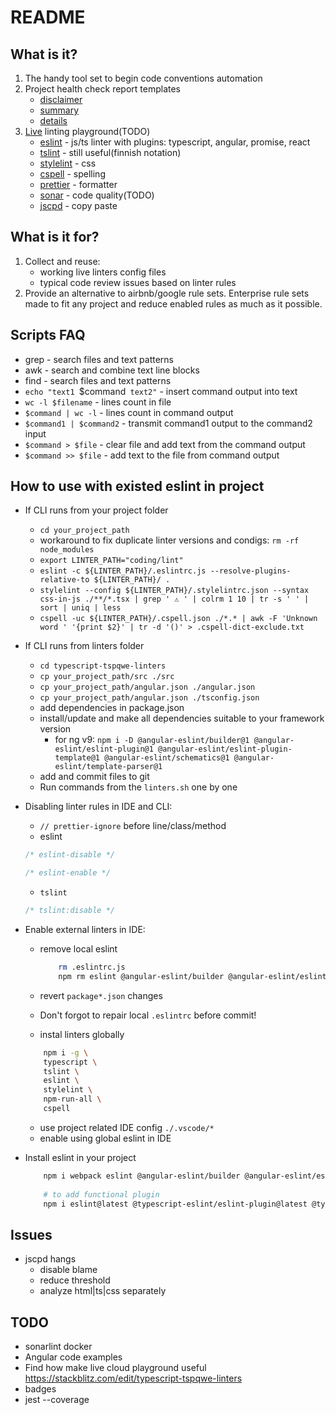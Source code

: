 # README

## What is it?

1. The handy tool set to begin code conventions automation
1. Project health check report templates
	* [disclaimer](doc/disclaimer.md)
	* [summary](doc/summary.md)
	* [details](doc/details.md)
1. [Live](https://stackblitz.com/edit/typescript-tspqwe-linters?file=README.md) linting playground(TODO)
	* [eslint](https://eslint.org/) - js/ts linter with plugins: typescript, angular, promise, react
	* [tslint](https://github.com/palantir/tslint) - still useful(finnish notation)
	* [stylelint](https://stylelint.io/) - css
	* [cspell](https://marketplace.visualstudio.com/items?itemName=streetsidesoftware.code-spell-checker) - spelling
	* [prettier](https://prettier.io/) - formatter
	* [sonar](https://www.sonarqube.org/) - code quality(TODO)
	* [jscpd](https://www.npmjs.com/package/jscpd) - copy paste

## What is it for?

1. Collect and reuse:
	* working live linters config files
	* typical code review issues based on linter rules
1. Provide an alternative to airbnb/google rule sets. Enterprise rule sets made to fit any project and reduce enabled rules as much as it possible.

## Scripts FAQ

 * grep - search files and text patterns
 * awk - search and combine text line blocks
 * find - search files and text patterns
 * `echo "text1 `$command` text2"` - insert command output into text
 * `wc -l $filename` - lines count in file
 * `$command | wc -l` - lines count in command output
 * `$command1 | $command2` - transmit command1 output to the command2 input
 * `$command > $file` - clear file and add text from the command output
 * `$command >> $file` - add text to the file from command output

## How to use with existed eslint in project

 * If CLI runs from your project folder
	* `cd your_project_path`
	* workaround to fix duplicate linter versions and condigs: `rm -rf node_modules`
	* `export LINTER_PATH="coding/lint"`
	* `eslint -c ${LINTER_PATH}/.eslintrc.js --resolve-plugins-relative-to ${LINTER_PATH}/ .`
	* `stylelint --config ${LINTER_PATH}/.stylelintrc.json --syntax css-in-js ./**/*.tsx | grep ' ⚠ ' | colrm 1 10 | tr -s ' ' | sort | uniq | less`
	* `cspell -uc ${LINTER_PATH}/.cspell.json ./*.* | awk -F 'Unknown word ' '{print $2}' | tr -d '()' > .cspell-dict-exclude.txt`
 * If CLI runs from linters folder
	* `cd typescript-tspqwe-linters`
	* `cp your_project_path/src ./src`
	* `cp your_project_path/angular.json ./angular.json`
	* `cp your_project_path/angular.json ./tsconfig.json`
	* add dependencies in package.json
	* install/update and make all dependencies suitable to your framework version 
		* for ng v9: `npm i -D @angular-eslint/builder@1 @angular-eslint/eslint-plugin@1 @angular-eslint/eslint-plugin-template@1 @angular-eslint/schematics@1 @angular-eslint/template-parser@1`
	* add and commit files to git
	* Run commands from the `linters.sh` one by one
 * Disabling linter rules in IDE and CLI:
 	* `// prettier-ignore` before line/class/method
	* eslint
	```ts
	/* eslint-disable */

	/* eslint-enable */
	```
	* `tslint`
	```ts
	/* tslint:disable */
	```
 * Enable external linters in IDE:
	* remove local eslint

		```bash
			rm .eslintrc.js
			npm rm eslint @angular-eslint/builder @angular-eslint/eslint-plugin @angular-eslint/eslint-plugin-template @angular-eslint/schematics @angular-eslint/template-parser @typescript-eslint/eslint-plugin @typescript-eslint/parser eslint-plugin-compat
		```
	* revert `package*.json` changes
	* Don't forgot to repair local `.eslintrc` before commit!
	* instal  linters globally
	```bash
		npm i -g \
		typescript \
		tslint \
		eslint \
		stylelint \
		npm-run-all \
		cspell
	```
	* use project related IDE config `./.vscode/*`
	* enable using global eslint in IDE
 * Install eslint in your project

	```bash
		npm i webpack eslint @angular-eslint/builder @angular-eslint/eslint-plugin @angular-eslint/eslint-plugin-template @angular-eslint/schematics @angular-eslint/template-parser eslint-config-prettier eslint-config-standard eslint-import-resolver-typescript eslint-plugin-compat eslint-plugin-flowtype eslint-plugin-import eslint-plugin-jsx-a11y eslint-plugin-node eslint-plugin-prettier eslint-plugin-promise eslint-plugin-react eslint-plugin-react-hooks eslint-plugin-rxjs @typescript-eslint/eslint-plugin @typescript-eslint/parser 
		
		# to add functional plugin
		npm i eslint@latest @typescript-eslint/eslint-plugin@latest @typescript-eslint/parser@latest tsutils eslint-plugin-functional
	```
## Issues

 * jscpd hangs
	* disable blame
	* reduce threshold
	* analyze html|ts|css separately

## TODO

 * sonarlint docker
 * Angular code examples
 * Find how make live cloud playground useful https://stackblitz.com/edit/typescript-tspqwe-linters
 * badges
 * jest --coverage
